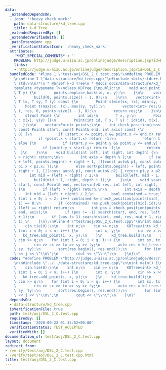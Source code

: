 ```yaml
---
data:
  _extendedDependsOn:
  - icon: ':heavy_check_mark:'
    path: data-structure/kd_tree.cpp
    title: k-d Tree
  _extendedRequiredBy: []
  _extendedVerifiedWith: []
  _pathExtension: cpp
  _verificationStatusIcon: ':heavy_check_mark:'
  attributes:
    '*NOT_SPECIAL_COMMENTS*': ''
    PROBLEM: http://judge.u-aizu.ac.jp/onlinejudge/description.jsp?id=DSL_2_C
    links:
    - http://judge.u-aizu.ac.jp/onlinejudge/description.jsp?id=DSL_2_C
  bundledCode: "#line 1 \"test/aoj/DSL_2_C.test.cpp\"\n#define PROBLEM \"http://judge.u-aizu.ac.jp/onlinejudge/description.jsp?id=DSL_2_C\"\
    \n\n#line 1 \"data-structure/kd_tree.cpp\"\n#include <bits/stdc++.h>\nusing namespace\
    \ std;\n\n/*\n * @brief k-d Tree\n * @docs docs/data-structure/kd_tree.md\n */\n\
    template <typename T>\nclass KDTree {\npublic:\n    void add_point(int id, T x,\
    \ T y) {\n        points.emplace_back(id, x, y);\n    }\n\n    void build() {\n\
    \        build(0, points.size() - 1, 0);\n    }\n\n    vector<int> search(T sx,\
    \ T tx, T sy, T ty) const {\n        Point s(min(sx, tx), min(sy, ty));\n    \
    \    Point t(max(sx, tx), max(sy, ty));\n        vector<int> res;\n        search(s,\
    \ t, res, 0, points.size() - 1, 0);\n        return res;\n    }\n\nprivate:\n\
    \    struct Point {\n        int id;\n        T x, y;\n        Point(T x, T y)\
    \ : x(x), y(y) {}\n        Point(int id, T x, T y) : id(id), x(x), y(y) {}\n \
    \   };\n\n    vector<Point> points;\n\n    int check_position(const Point& point,\
    \ const Point& start, const Point& end, int axis) const {\n        if (axis ==\
    \ 0) {\n            if (start.x <= point.x && point.x <= end.x) return 0;\n  \
    \          if (point.x < start.x) return -1;\n            return 1;\n        }\
    \ else {\n            if (start.y <= point.y && point.y <= end.y) return 0;\n\
    \            if (point.y < start.y) return -1;\n            return 1;\n      \
    \  }\n    }\n\n    void build(int left, int right, int depth) {\n        if (left\
    \ > right) return;\n\n        int axis = depth % 2;\n        if (axis == 0) sort(points.begin()\
    \ + left, points.begin() + right + 1, [](const auto& p1, const auto& p2) { return\
    \ p1.x < p2.x; });\n        else sort(points.begin() + left, points.begin() +\
    \ right + 1, [](const auto& p1, const auto& p2) { return p1.y < p2.y; });\n  \
    \      int mid = (left + right) / 2;\n        build(left, mid - 1, depth + 1);\n\
    \        build(mid + 1, right, depth + 1);\n    }\n\n    void search(const Point&\
    \ start, const Point& end, vector<int>& res, int left, int right, int depth) const\
    \ {\n        if (left > right) return;\n\n        int axis = depth % 2;\n    \
    \    int mid = (left + right) / 2;\n        bool contained = true;\n        for\
    \ (int i = 0; i < 2; i++) contained &= check_position(points[mid], start, end,\
    \ i) == 0;\n        if (contained) res.push_back(points[mid].id);\n        if\
    \ (left == right) return;\n        int pos = check_position(points[mid], start,\
    \ end, axis);\n        if (pos != -1) search(start, end, res, left, mid - 1, depth\
    \ + 1);\n        if (pos != 1) search(start, end, res, mid + 1, right, depth +\
    \ 1);\n    }\n};\n#line 4 \"test/aoj/DSL_2_C.test.cpp\"\n\nint main() {\n    ios_base::sync_with_stdio(false);\n\
    \    cin.tie(0);\n\n    int n;\n    cin >> n;\n    KDTree<int> kd_tree;\n    for\
    \ (int i = 0; i < n; i++) {\n        int x, y;\n        cin >> x >> y;\n     \
    \   kd_tree.add_point(i, x, y);\n    }\n    kd_tree.build();\n    int q;\n   \
    \ cin >> q;\n    for (int i = 0; i < q; i++) {\n        int sx, tx, sy, ty;\n\
    \        cin >> sx >> tx >> sy >> ty;\n        auto res = kd_tree.search(sx, tx,\
    \ sy, ty);\n        sort(res.begin(), res.end());\n        for (int j : res) cout\
    \ << j << \"\\n\";\n        cout << \"\\n\";\n    }\n}\n"
  code: "#define PROBLEM \"http://judge.u-aizu.ac.jp/onlinejudge/description.jsp?id=DSL_2_C\"\
    \n\n#include \"../../data-structure/kd_tree.cpp\"\n\nint main() {\n    ios_base::sync_with_stdio(false);\n\
    \    cin.tie(0);\n\n    int n;\n    cin >> n;\n    KDTree<int> kd_tree;\n    for\
    \ (int i = 0; i < n; i++) {\n        int x, y;\n        cin >> x >> y;\n     \
    \   kd_tree.add_point(i, x, y);\n    }\n    kd_tree.build();\n    int q;\n   \
    \ cin >> q;\n    for (int i = 0; i < q; i++) {\n        int sx, tx, sy, ty;\n\
    \        cin >> sx >> tx >> sy >> ty;\n        auto res = kd_tree.search(sx, tx,\
    \ sy, ty);\n        sort(res.begin(), res.end());\n        for (int j : res) cout\
    \ << j << \"\\n\";\n        cout << \"\\n\";\n    }\n}"
  dependsOn:
  - data-structure/kd_tree.cpp
  isVerificationFile: true
  path: test/aoj/DSL_2_C.test.cpp
  requiredBy: []
  timestamp: '2020-09-22 01:15:52+09:00'
  verificationStatus: TEST_ACCEPTED
  verifiedWith: []
documentation_of: test/aoj/DSL_2_C.test.cpp
layout: document
redirect_from:
- /verify/test/aoj/DSL_2_C.test.cpp
- /verify/test/aoj/DSL_2_C.test.cpp.html
title: test/aoj/DSL_2_C.test.cpp
---
```

